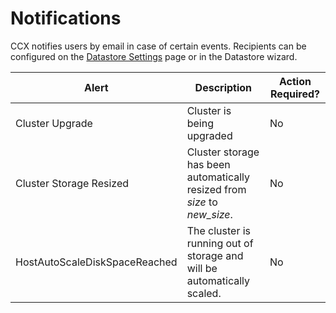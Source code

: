 # Notifications

CCX notifies users by email in case of certain events.
Recipients can be configured on the [Datastore Settings](../Howto/Datastore-settings.md#notifications-in-ccx) page or in the Datastore wizard.

| **Alert**                     | **Description**                                                           | **Action Required?** |
| ----------------------------- | ------------------------------------------------------------------------- | -------------------- |
| Cluster Upgrade               | Cluster is being upgraded                                                 | No                   |
| Cluster Storage Resized       | Cluster storage has been automatically resized from _size_ to _new_size_. | No                   |
| HostAutoScaleDiskSpaceReached | The cluster is running out of storage and will be automatically scaled.   | No                   |
